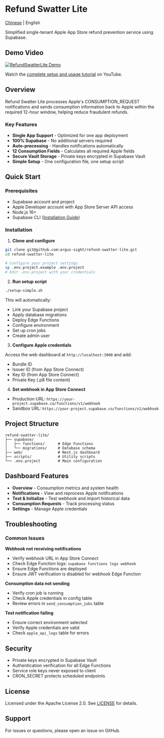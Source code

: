 # Refund Swatter Lite

[Chinese](./README_zh.md) | English

Simplified single-tenant Apple App Store refund prevention service using Supabase.

## Demo Video

[![RefundSwatterLite Demo](https://img.youtube.com/vi/j-88H8j7btI/maxresdefault.jpg)](https://www.youtube.com/watch?v=j-88H8j7btI)

Watch the [complete setup and usage tutorial](https://www.youtube.com/watch?v=j-88H8j7btI) on YouTube.

## Overview

Refund Swatter Lite processes Apple's CONSUMPTION_REQUEST notifications and sends consumption information back to Apple within the required 12-hour window, helping reduce fraudulent refunds.

### Key Features

- **Single App Support** - Optimized for one app deployment
- **100% Supabase** - No additional servers required  
- **Auto-processing** - Handles notifications automatically
- **12 Consumption Fields** - Calculates all required Apple fields
- **Secure Vault Storage** - Private keys encrypted in Supabase Vault
- **Simple Setup** - One configuration file, one setup script

## Quick Start

### Prerequisites

- Supabase account and project
- Apple Developer account with App Store Server API access
- Node.js 16+
- Supabase CLI ([Installation Guide](https://supabase.com/docs/guides/cli))

### Installation

1. **Clone and configure**
```bash
git clone git@github.com:argus-sight/refund-swatter-lite.git
cd refund-swatter-lite

# Configure your project settings
cp .env.project.example .env.project
# Edit .env.project with your credentials
```

2. **Run setup script**
```bash
./setup-simple.sh
```

This will automatically:
- Link your Supabase project
- Apply database migrations
- Deploy Edge Functions
- Configure environment
- Set up cron jobs
- Create admin user

3. **Configure Apple credentials**

Access the web dashboard at `http://localhost:3000` and add:
- Bundle ID
- Issuer ID (from App Store Connect)
- Key ID (from App Store Connect)
- Private Key (.p8 file content)

4. **Set webhook in App Store Connect**
- Production URL: `https://your-project.supabase.co/functions/v1/webhook`
- Sandbox URL: `https://your-project.supabase.co/functions/v1/webhook`

## Project Structure

```
refund-swatter-lite/
├── supabase/
│   ├── functions/      # Edge Functions
│   └── migrations/     # Database schema
├── web/                # Next.js dashboard
├── scripts/            # Utility scripts
└── .env.project        # Main configuration
```

## Dashboard Features

- **Overview** - Consumption metrics and system health
- **Notifications** - View and reprocess Apple notifications
- **Test & Initialize** - Test webhook and import historical data
- **Consumption Requests** - Track processing status
- **Settings** - Manage Apple credentials

## Troubleshooting

### Common Issues

**Webhook not receiving notifications**
- Verify webhook URL in App Store Connect
- Check Edge Function logs: `supabase functions logs webhook`
- Ensure Edge Functions are deployed
- Ensure JWT verification is disabled for webhook Edge Function

**Consumption data not sending**
- Verify cron job is running
- Check Apple credentials in config table
- Review errors in `send_consumption_jobs` table

**Test notification failing**
- Ensure correct environment selected
- Verify Apple credentials are valid
- Check `apple_api_logs` table for errors

## Security

- Private keys encrypted in Supabase Vault
- Authentication verification for all Edge Functions
- Service role keys never exposed to client
- CRON_SECRET protects scheduled endpoints

## License

Licensed under the Apache License 2.0. See [LICENSE](./LICENSE) for details.

## Support

For issues or questions, please open an issue on GitHub.
